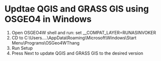 # Updtae QGIS and GRASS GIS using OSGEO4 in Windows 
1. Open OSGEO4W shell and run:
set __COMPAT_LAYER=RUNASINVOKER
2. CD to C:\Users\....\AppData\Roaming\Microsoft\Windows\Start Menu\Programs\OSGeo4WThang
3. Run Setup 
4. Press Next to update QGIS and GRASS GIS to the desired version 
